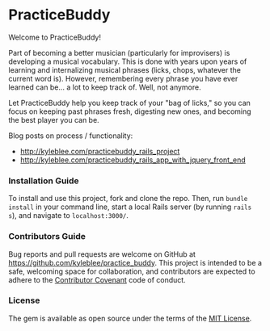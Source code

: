# PracticeBuddy

Welcome to PracticeBuddy!

Part of becoming a better musician (particularly for improvisers) is developing a musical vocabulary. This is done with years upon years of learning and internalizing musical phrases (licks, chops, whatever the current word is). However, remembering every phrase you have ever learned can be... a lot to keep track of. Well, not anymore.

Let PracticeBuddy help you keep track of your "bag of licks," so you can focus on keeping past phrases fresh, digesting new ones, and becoming the best player you can be.

Blog posts on process / functionality:
- http://kyleblee.com/practicebuddy_rails_project
- http://kyleblee.com/practicebuddy_rails_app_with_jquery_front_end

### Installation Guide

To install and use this project, fork and clone the repo. Then, run `bundle install` in your command line,
start a local Rails server (by running `rails s`), and navigate to `localhost:3000/`.

### Contributors Guide

Bug reports and pull requests are welcome on GitHub at https://github.com/kyleblee/practice_buddy. This project is intended to be a safe, welcoming space for collaboration, and contributors are expected to adhere to the [Contributor Covenant](http://contributor-covenant.org) code of conduct.

### License

The gem is available as open source under the terms of the [MIT License](http://opensource.org/licenses/MIT).
